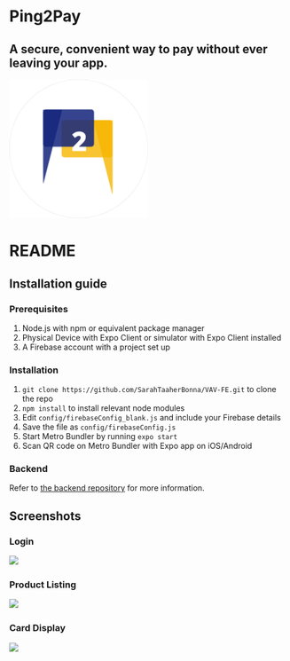 # Ping2Pay
## A secure, convenient way to pay without ever leaving your app.

<img src="./assets/P2PLogo.png" width="250" height="250">

# README

## Installation guide

### Prerequisites

1. Node.js with npm or equivalent package manager
2. Physical Device with Expo Client or simulator with Expo Client installed
3. A Firebase account with a project set up

### Installation
1. `git clone https://github.com/SarahTaaherBonna/VAV-FE.git` to clone the repo
2. `npm install` to install relevant node modules
3. Edit `config/firebaseConfig_blank.js` and include your Firebase details
4. Save the file as `config/firebaseConfig.js`
5. Start Metro Bundler by running `expo start`
6. Scan QR code on Metro Bundler with Expo app on iOS/Android

### Backend

Refer to [the backend repository](https://github.com/gabybenedicta/vav-be) for more information.

## Screenshots

### Login
<img src="./screenshots/login.png" height="600">

### Product Listing
<img src="./screenshots/productlisting.png" height="600">

### Card Display
<img src="./screenshots/card.png" height="600">
